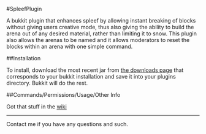 #SpleefPlugin

A bukkit plugin that enhances spleef by allowing instant breaking of blocks without giving users creative mode, thus also giving the ability to build the arena out of any desired material, rather than limiting it to snow. This plugin also allows the arenas to be named and it allows moderators to reset the blocks within an arena with one simple command.

##Installation

To install, download the most recent jar from [the downloads page](http://adf.ly/Mewh5) that corresponds to your bukkit installation and save it into your plugins directory. Bukkit will do the rest.  

##Commands/Permissions/Usage/Other Info

Got that stuff in the [wiki](https://github.com/evan1026/SpleefPlugin/wiki)

***

Contact me if you have any questions and such.
